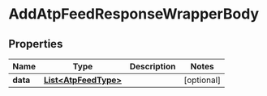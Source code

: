

# AddAtpFeedResponseWrapperBody


## Properties

Name | Type | Description | Notes
------------ | ------------- | ------------- | -------------
**data** | [**List&lt;AtpFeedType&gt;**](AtpFeedType.md) |  |  [optional]



